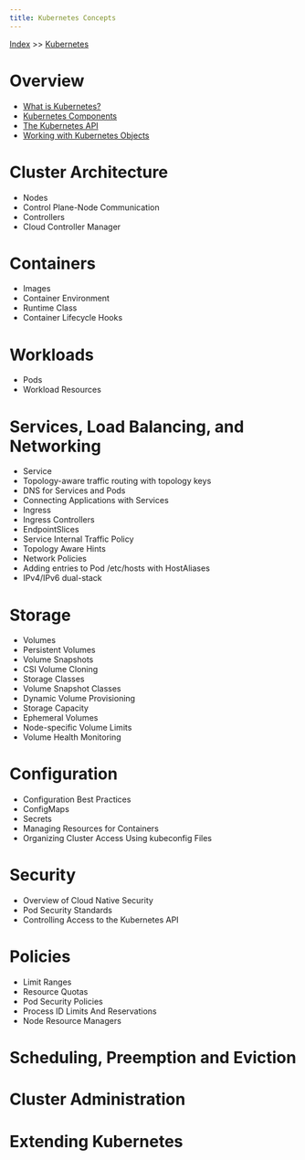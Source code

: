 ```yaml
---
title: Kubernetes Concepts
---
```


[Index](index.md) >> [Kubernetes](kubernetes.md)

# Overview

* [What is Kubernetes?](what-is-kubernetes.md)
* [Kubernetes Components](kubernetes-components.md)
* [The Kubernetes API](kubernetes-api.md)
* [Working with Kubernetes Objects](kubernetes-objects.md)

# Cluster Architecture

* Nodes
* Control Plane-Node Communication
* Controllers
* Cloud Controller Manager

# Containers

* Images
* Container Environment
* Runtime Class
* Container Lifecycle Hooks

# Workloads

* Pods
* Workload Resources

# Services, Load Balancing, and Networking

* Service
* Topology-aware traffic routing with topology keys
* DNS for Services and Pods
* Connecting Applications with Services
* Ingress
* Ingress Controllers
* EndpointSlices
* Service Internal Traffic Policy
* Topology Aware Hints
* Network Policies
* Adding entries to Pod /etc/hosts with HostAliases
* IPv4/IPv6 dual-stack

# Storage

* Volumes
* Persistent Volumes
* Volume Snapshots
* CSI Volume Cloning
* Storage Classes
* Volume Snapshot Classes
* Dynamic Volume Provisioning
* Storage Capacity
* Ephemeral Volumes
* Node-specific Volume Limits
* Volume Health Monitoring

# Configuration

* Configuration Best Practices
* ConfigMaps
* Secrets
* Managing Resources for Containers
* Organizing Cluster Access Using kubeconfig Files

# Security

* Overview of Cloud Native Security
* Pod Security Standards
* Controlling Access to the Kubernetes API

# Policies

* Limit Ranges
* Resource Quotas
* Pod Security Policies
* Process ID Limits And Reservations
* Node Resource Managers

# Scheduling, Preemption and Eviction

# Cluster Administration

# Extending Kubernetes
